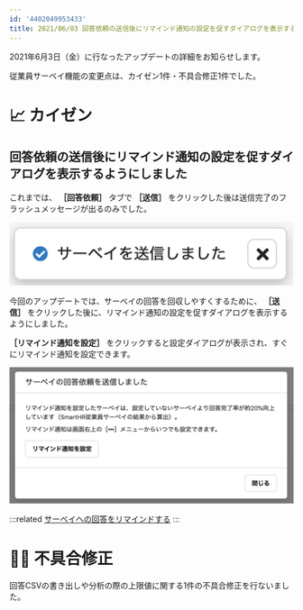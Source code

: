 ```yaml
---
id: '4402049953433'
title: 2021/06/03 回答依頼の送信後にリマインド通知の設定を促すダイアログを表示するようにしました 他1件
---
```

2021年6月3日（金）に行なったアップデートの詳細をお知らせします。

従業員サーベイ機能の変更点は、カイゼン1件・不具合修正1件でした。

# 📈 カイゼン

## 回答依頼の送信後にリマインド通知の設定を促すダイアログを表示するようにしました

これまでは、 **［回答依頼］** タブで **［送信］** をクリックした後は送信完了のフラッシュメッセージが出るのみでした。

![](./upload_2364a28418545a73a43207d4b864afe4.png)

今回のアップデートでは、サーベイの回答を回収しやすくするために、 **［送信］** をクリックした後に、リマインド通知の設定を促すダイアログを表示するようにしました。

 **［リマインド通知を設定］** をクリックすると設定ダイアログが表示され、すぐにリマインド通知を設定できます。

![](./upload_3f1b023a8366e5445a86646bc142515e.png)

:::related
[サーベイへの回答をリマインドする](https://knowledge.smarthr.jp/hc/ja/articles/360052748454)
:::

# 👨‍⚕️ 不具合修正

回答CSVの書き出しや分析の際の上限値に関する1件の不具合修正を行ないました。
